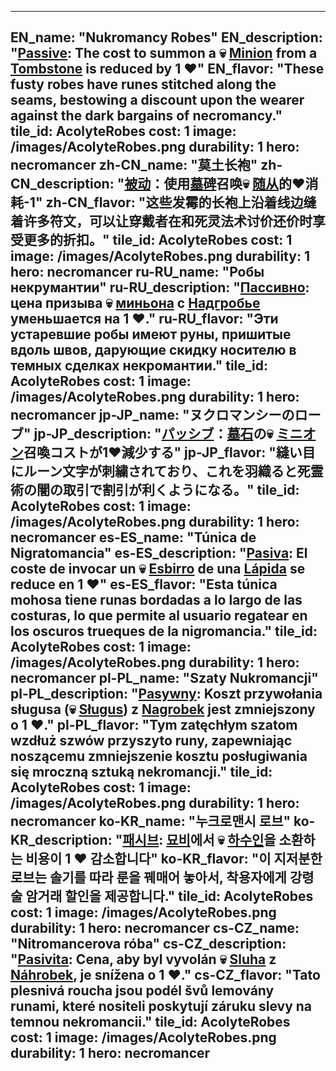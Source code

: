 ---

EN_name: "Nukromancy Robes"
EN_description: "<u>Passive</u>: The cost to summon a 💀 <u>Minion</u> from a <a href = '../en/items#Tombstone'>Tombstone</a> is reduced by 1 ❤️"
EN_flavor: "These fusty robes have runes stitched along the seams, bestowing a discount upon the wearer against the dark bargains of necromancy."
tile_id: AcolyteRobes
cost: 1
image: /images/AcolyteRobes.png
durability: 1
hero: necromancer
zh-CN_name: "莫土长袍"
zh-CN_description: "<u>被动</u>：使用<a href = '../zh_cn/items#Tombstone'>墓碑</a>召唤💀 <u>随从</u>的❤️消耗-1"
zh-CN_flavor: "这些发霉的长袍上沿着线边缝着许多符文，可以让穿戴者在和死灵法术讨价还价时享受更多的折扣。"
tile_id: AcolyteRobes
cost: 1
image: /images/AcolyteRobes.png
durability: 1
hero: necromancer
ru-RU_name: "Робы некрумантии"
ru-RU_description: "<u>Пассивно</u>: цена призыва 💀 <u>миньона</u> с <a href = '../ru_ru/items#Tombstone'>Надгробье</a> уменьшается на 1 ❤️."
ru-RU_flavor: "Эти устаревшие робы имеют руны, пришитые вдоль швов, дарующие скидку носителю в темных сделках некромантии."
tile_id: AcolyteRobes
cost: 1
image: /images/AcolyteRobes.png
durability: 1
hero: necromancer
jp-JP_name: "ヌクロマンシーのローブ"
jp-JP_description: "<u>パッシブ</u>：<a href = '../jp_jp/items#Tombstone'>墓石</a>の💀 <u>ミニオン</u>召喚コストが1❤️減少する"
jp-JP_flavor: "縫い目にルーン文字が刺繍されており、これを羽織ると死霊術の闇の取引で割引が利くようになる。"
tile_id: AcolyteRobes
cost: 1
image: /images/AcolyteRobes.png
durability: 1
hero: necromancer
es-ES_name: "Túnica de Nigratomancia"
es-ES_description: "<u>Pasiva</u>: El coste de invocar un 💀 <u>Esbirro</u> de una <a href = '../es_es/items#Tombstone'>Lápida</a> se reduce en 1 ❤️"
es-ES_flavor: "Esta túnica mohosa tiene runas bordadas a lo largo de las costuras, lo que permite al usuario regatear en los oscuros trueques de la nigromancia."
tile_id: AcolyteRobes
cost: 1
image: /images/AcolyteRobes.png
durability: 1
hero: necromancer
pl-PL_name: "Szaty Nukromancji"
pl-PL_description: "<u>Pasywny</u>: Koszt przywołania sługusa (💀 <u>Sługus</u>) z <a href = '../pl_pl/items#Tombstone'>Nagrobek</a> jest zmniejszony o 1 ❤️."
pl-PL_flavor: "Tym zatęchłym szatom wzdłuż szwów przyszyto runy, zapewniając noszącemu zmniejszenie kosztu posługiwania się mroczną sztuką nekromancji."
tile_id: AcolyteRobes
cost: 1
image: /images/AcolyteRobes.png
durability: 1
hero: necromancer
ko-KR_name: "누크로맨시 로브"
ko-KR_description: "<u>패시브</u>: <a href = '../ko_kr/items#Tombstone'>묘비</a>에서 💀 <u>하수인</u>을 소환하는 비용이 1 ❤️ 감소합니다"
ko-KR_flavor: "이 지저분한 로브는 솔기를 따라 룬을 꿰매어 놓아서, 착용자에게 강령술 암거래 할인을 제공합니다."
tile_id: AcolyteRobes
cost: 1
image: /images/AcolyteRobes.png
durability: 1
hero: necromancer
cs-CZ_name: "Nitromancerova róba"
cs-CZ_description: "<u>Pasivita</u>: Cena, aby byl vyvolán 💀 <u>Sluha</u> z <a href = '../cs_cz/items#Tombstone'>Náhrobek</a>, je snížena o 1 ❤️."
cs-CZ_flavor: "Tato plesnivá roucha jsou podél švů lemovány runami, které nositeli poskytují záruku slevy na temnou nekromancii."
tile_id: AcolyteRobes
cost: 1
image: /images/AcolyteRobes.png
durability: 1
hero: necromancer
---
